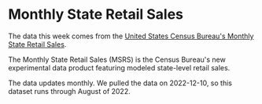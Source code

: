 # Monthly State Retail Sales

The data this week comes from the [United States Census Bureau's Monthly State Retail Sales](https://www.census.gov/retail/state_retail_sales.html).

The Monthly State Retail Sales (MSRS) is the Census Bureau's new experimental data product featuring modeled state-level retail sales.

The data updates monthly. We pulled the data on 2022-12-10, so this dataset runs through August of 2022.
